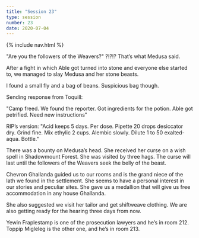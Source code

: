 ```yaml
---
title: "Session 23"
type: session
number: 23
date: 2020-07-04
---
```


{% include nav.html %}

"Are you the followers of the Weavers?" ?!?!?
That’s what Medusa said.

After a fight in which Able got turned into stone and everyone else started to, we managed to slay Medusa and her stone beasts.

I found a small fly and a bag of beans. Suspicious bag though.

Sending response from Toquill:

"Camp freed. We found the reporter. Got ingredients for the potion. Able got petrified. Need new instructions"

RIP’s version: "Acid keeps 5 days. Per dose. Pipette 20 drops desiccator dry. Grind fine. Mix ethylic 2 cups. Alembic slowly. Dilute 1 to 50 exalted-aqua. Bottle."

There was a bounty on Medusa’s head. She received her curse on a wish spell in Shadowmount Forest. She was visited by three hags. The curse will last until the followers of the Weavers seek the belly of the beast.

Chevron Ghallanda guided us to our rooms and is the grand niece of the lath we found in the settlement. She seems to have a personal interest in our stories and peculiar sites. She gave us a medallion that will give us free accommodation in any house Ghallanda.

She also suggested we visit her tailor and get shiftweave clothing. We are also getting ready for the hearing three days from now.

Yewin Fraplestamp is one of the prosecution lawyers and he’s in room 212. Toppip Migleleg is the other one, and he’s in room 213.
